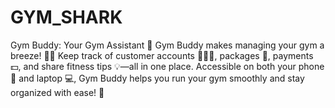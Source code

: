 # GYM_SHARK
Gym Buddy: Your Gym Assistant 💪  Gym Buddy makes managing your gym a breeze! 🏋️‍♀️ Keep track of customer accounts 🧑‍🤝‍🧑, packages 🏅, payments 💵, and share fitness tips 💡—all in one place. Accessible on both your phone 📲 and laptop 💻, Gym Buddy helps you run your gym smoothly and stay organized with ease! 🎉
